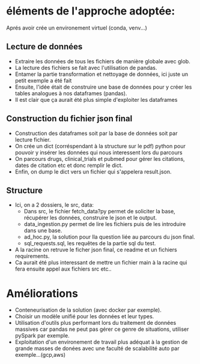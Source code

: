 # éléments de l'approche adoptée:
Aprés avoir crée un environement virtuel (conda, venv...)
## Lecture de données
- Extraire les données de tous les fichiers de manière globale avec glob.
- La lecture des fichiers se fait avec l'utilisation de pandas.
- Entamer la partie transformation et nettoyage de données, ici juste un petit exemple a été fait
- Ensuite, l'idée était de construire une base de données pour y créer les tables analogues à nos dataframes (pandas).
- Il est clair que ça aurait été plus simple d'exploiter les dataframes

## Construction du fichier json final
- Construction des dataframes soit par la base de données soit par lecture fichier.
- On crée un dict (corréspendant à la structure sur le pdf) python pour pouvoir y insérer les données qui nous interessent lors du parcours 
- On parcours drugs, clinical_trials et pubmed pour gérer les citations, dates de citation etc et donc remplir le dict.
- Enfin, on dump le dict vers un fichier qui s'appelera result.json.


## Structure
- Ici, on a 2 dossiers, le src, data:
    - Dans src, le fichier fetch_data?py permet de soliciter la base, récupérer les données, construire le json et le output.
    - data_ingestion.py permet de lire les fichiers puis de les introduire dans une base.
    - ad_hoc.py, la solution pour lla question liée au parcours du json final.
    - sql_requests.sql, les requêtes de la partie sql du test.
- A la racine on retruve le ficher json final, ce readme et un fichiers requirements.
- Ca aurait été plus interessant de mettre un fichier main à la racine qui fera ensuite appel aux fichiers src etc..

# Améliorations
- Conteneurisation de la solution (avec docker par exemple).
- Choisir un modèle unifié pour les données et leur types.
- Utilisation d'outils plus performant lors du traitement de données massives car pandas ne peut pas gérer ce genre de situations, utiliser pySpark par exemple.
- Exploitation d'un environement de travail plus adéquat à la gestion de grande masses de donées avec une faculté de scalabilité auto par exemple...(gcp,aws)

